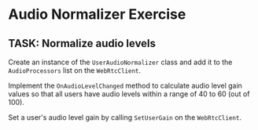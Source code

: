 # Audio Normalizer Exercise


## TASK: Normalize audio levels

Create an instance of the `UserAudioNormalizer` class and add it to the `AudioProcessors` list on the `WebRtcClient`.

Implement the `OnAudioLevelChanged` method to calculate audio level gain values so that all users have audio levels within a range of 40 to 60 (out of 100). 

Set a user's audio level gain by calling `SetUserGain` on the `WebRtcClient`.
